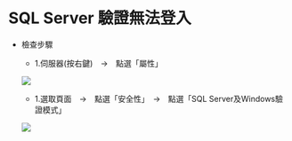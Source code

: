 <h1>SQL Server 驗證無法登入</h1>

*   檢查步驟

    * 1.伺服器(按右鍵)　→　點選「屬性」
    
    ![](https://yijinwu1.github.io/SQL/images/login1.PNG)
    
    * 1.選取頁面　→　點選「安全性」　→　點選「SQL Server及Windows驗證模式」
    
    ![](https://yijinwu1.github.io/SQL/images/login2.PNG)
    
    
